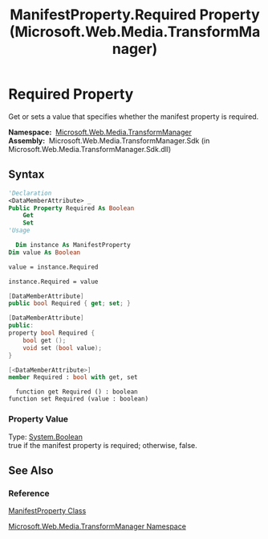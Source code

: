 ﻿---
title: ManifestProperty.Required Property (Microsoft.Web.Media.TransformManager)
TOCTitle: Required Property
ms:assetid: P:Microsoft.Web.Media.TransformManager.ManifestProperty.Required
ms:mtpsurl: https://msdn.microsoft.com/en-us/library/microsoft.web.media.transformmanager.manifestproperty.required(v=VS.90)
ms:contentKeyID: 35520627
ms.date: 06/14/2012
mtps_version: v=VS.90
f1_keywords:
- Microsoft.Web.Media.TransformManager.ManifestProperty.Required
- Microsoft.Web.Media.TransformManager.ManifestProperty.set_Required
- Microsoft.Web.Media.TransformManager.ManifestProperty.get_Required
dev_langs:
- csharp
- jscript
- vb
- FSharp
- cpp
api_location:
- Microsoft.Web.Media.TransformManager.Sdk.dll
api_name:
- Microsoft.Web.Media.TransformManager.ManifestProperty.get_Required
- Microsoft.Web.Media.TransformManager.ManifestProperty.Required
- Microsoft.Web.Media.TransformManager.ManifestProperty.set_Required
api_type:
- Managed
topic_type:
- apiref
- kbSyntax
product_family_name: VS
ROBOTS: INDEX,FOLLOW
---

# Required Property

Get or sets a value that specifies whether the manifest property is required.

**Namespace:**  [Microsoft.Web.Media.TransformManager](microsoft-web-media-transformmanager-namespace.md)  
**Assembly:**  Microsoft.Web.Media.TransformManager.Sdk (in Microsoft.Web.Media.TransformManager.Sdk.dll)

## Syntax

```vb
'Declaration
<DataMemberAttribute> _
Public Property Required As Boolean
    Get
    Set
'Usage

  Dim instance As ManifestProperty
Dim value As Boolean

value = instance.Required

instance.Required = value
```

```csharp
[DataMemberAttribute]
public bool Required { get; set; }
```

```cpp
[DataMemberAttribute]
public:
property bool Required {
    bool get ();
    void set (bool value);
}
```

``` fsharp
[<DataMemberAttribute>]
member Required : bool with get, set
```

```jscript
  function get Required () : boolean
function set Required (value : boolean)
```

### Property Value

Type: [System.Boolean](https://msdn.microsoft.com/library/a28wyd50)  
true if the manifest property is required; otherwise, false.  

## See Also

### Reference

[ManifestProperty Class](manifestproperty-class-microsoft-web-media-transformmanager.md)

[Microsoft.Web.Media.TransformManager Namespace](microsoft-web-media-transformmanager-namespace.md)

